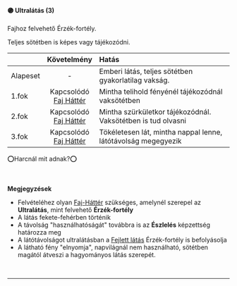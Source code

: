 #### 🟣 Ultralátás (3)

<!-- tag: erzekfortely -->

Fajhoz felvehető Érzék-fortély.

Teljes sötétben is képes vagy tájékozódni.

| |  Követelmény | Hatás  |
| :----------- | :-----------: | :----------- |
| Alapeset| - | Emberi látás, teljes sötétben gyakorlatilag vakság. |
| 1.fok | Kapcsolódó<br />[Faj Háttér](../022_faj_hatterek.md) | Mintha telihold fényénél tájékozódnál vaksötétben |
| 2.fok | Kapcsolódó<br />[Faj Háttér](../022_faj_hatterek.md) | Mintha szürkületkor tájékozódnál. Vaksötétben is tud olvasni |
| 3.fok | Kapcsolódó<br />[Faj Háttér](../022_faj_hatterek.md) | Tökéletesen lát, mintha nappal lenne, látótávolság megegyezik |

⭕Harcnál mit adnak?⭕

<br />

**Megjegyzések**

- Felvételéhez olyan [Faj-Háttér](../022_faj_hatterek.md) szükséges, amelynél szerepel az **Ultralátás**, mint felvehető **Érzék-fortély**
- A látás fekete-fehérben történik
- A távolság "használhatóságát" továbbra is az **Észlelés** képzettség határozza meg
- A látótávolságot ultralátásban a [Fejlett látás](fejlett_latas.md) Érzék-fortély is befolyásolja
- A látható fény "elnyomja", napvilágnál nem használható, sötétben magától átveszi a hagyományos látás szerepét.

<br />

---
